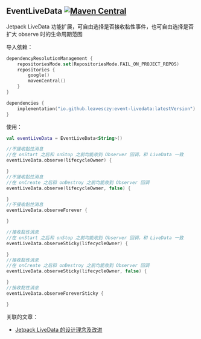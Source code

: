 ## EventLiveData [![Maven Central](https://img.shields.io/maven-central/v/io.github.leavesczy/event-livedata.svg)](https://central.sonatype.com/artifact/io.github.leavesczy/event-livedata)

Jetpack LiveData 功能扩展，可自由选择是否接收黏性事件，也可自由选择是否扩大 observe 时的生命周期范围

导入依赖：

```kotlin
dependencyResolutionManagement {
    repositoriesMode.set(RepositoriesMode.FAIL_ON_PROJECT_REPOS)
    repositories {
        google()
        mavenCentral()
    }
}

dependencies {
    implementation("io.github.leavesczy:event-livedata:latestVersion")
}
```

使用：

```kotlin
val eventLiveData = EventLiveData<String>()

//不接收黏性消息
//在 onStart 之后和 onStop 之前均能收到 Observer 回调，和 LiveData 一致
eventLiveData.observe(lifecycleOwner) {

}
//不接收黏性消息
//在 onCreate 之后和 onDestroy 之前均能收到 Observer 回调
eventLiveData.observe(lifecycleOwner, false) {

}
//不接收黏性消息
eventLiveData.observeForever {

}

//接收黏性消息
//在 onStart 之后和 onStop 之前均能收到 Observer 回调，和 LiveData 一致
eventLiveData.observeSticky(lifecycleOwner) {

}
//接收黏性消息
//在 onCreate 之后和 onDestroy 之前均能收到 Observer 回调
eventLiveData.observeSticky(lifecycleOwner, false) {

}
//接收黏性消息
eventLiveData.observeForeverSticky {

}
```

关联的文章：

- [Jetpack LiveData 的设计理念及改进](https://juejin.cn/post/6903096576734920717/)